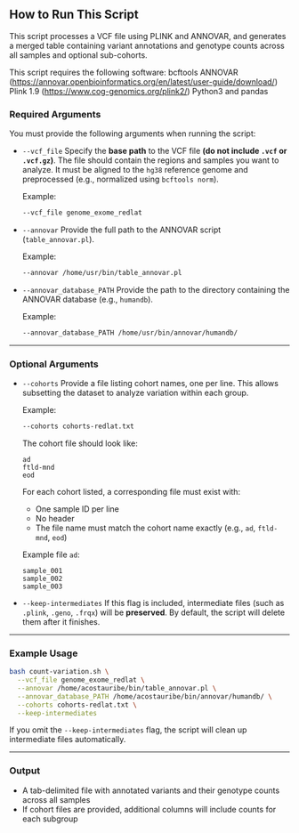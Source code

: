 ## How to Run This Script

This script processes a VCF file using PLINK and ANNOVAR, and generates a merged table containing variant annotations and genotype counts across all samples and optional sub-cohorts.

This script requires the following software:
bcftools
ANNOVAR (https://annovar.openbioinformatics.org/en/latest/user-guide/download/)
Plink 1.9 (https://www.cog-genomics.org/plink2/)
Python3 and pandas


### Required Arguments

You must provide the following arguments when running the script:

* `--vcf_file`
  Specify the **base path** to the VCF file **(do not include `.vcf` or `.vcf.gz`)**.
  The file should contain the regions and samples you want to analyze.
  It must be aligned to the `hg38` reference genome and preprocessed (e.g., normalized using `bcftools norm`).

  Example:

  ```bash
  --vcf_file genome_exome_redlat
  ```

* `--annovar`
  Provide the full path to the ANNOVAR script (`table_annovar.pl`).

  Example:

  ```bash
  --annovar /home/usr/bin/table_annovar.pl
  ```

* `--annovar_database_PATH`
  Provide the path to the directory containing the ANNOVAR database (e.g., `humandb`).

  Example:

  ```bash
  --annovar_database_PATH /home/usr/bin/annovar/humandb/
  ```

---

### Optional Arguments

* `--cohorts`
  Provide a file listing cohort names, one per line.
  This allows subsetting the dataset to analyze variation within each group.

  Example:

  ```bash
  --cohorts cohorts-redlat.txt
  ```

  The cohort file should look like:

  ```
  ad
  ftld-mnd
  eod
  ```

  For each cohort listed, a corresponding file must exist with:

  * One sample ID per line
  * No header
  * The file name must match the cohort name exactly (e.g., `ad`, `ftld-mnd`, `eod`)

  Example file `ad`:

  ```
  sample_001
  sample_002
  sample_003
  ```

* `--keep-intermediates`
  If this flag is included, intermediate files (such as `.plink`, `.geno`, `.frqx`) will be **preserved**.
  By default, the script will delete them after it finishes.

---

### Example Usage

```bash
bash count-variation.sh \
  --vcf_file genome_exome_redlat \
  --annovar /home/acostauribe/bin/table_annovar.pl \
  --annovar_database_PATH /home/acostauribe/bin/annovar/humandb/ \
  --cohorts cohorts-redlat.txt \
  --keep-intermediates
```

If you omit the `--keep-intermediates` flag, the script will clean up intermediate files automatically.

---

### Output

* A tab-delimited file with annotated variants and their genotype counts across all samples
* If cohort files are provided, additional columns will include counts for each subgroup

